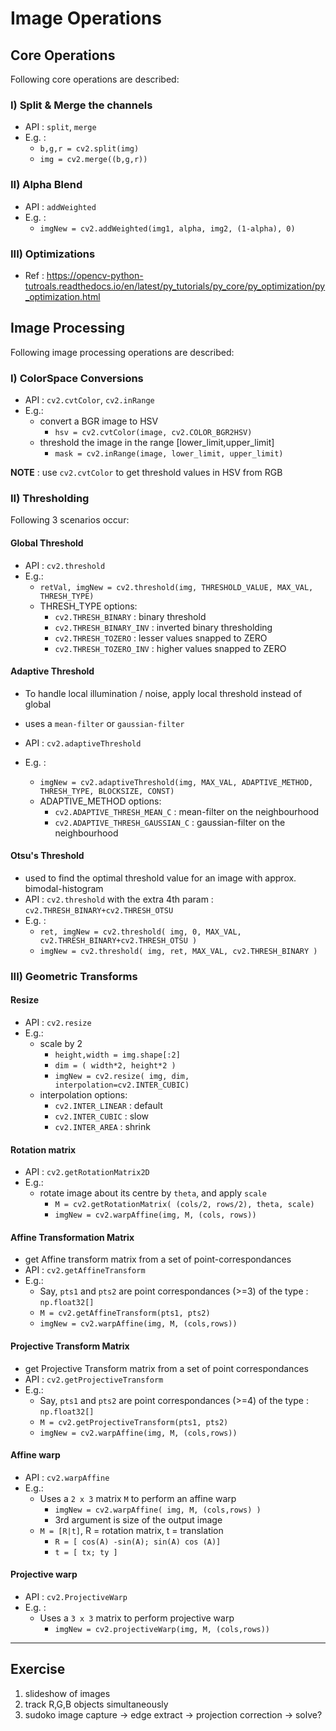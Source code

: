 Image Operations
===================

## Core Operations

Following core operations are described: 

### I) Split & Merge the channels

* API : `split`, `merge`
* E.g. : 
	- `b,g,r = cv2.split(img)`
	- `img = cv2.merge((b,g,r))`

### II) Alpha Blend

* API : `addWeighted`
* E.g. : 
	- `imgNew = cv2.addWeighted(img1, alpha, img2, (1-alpha), 0)`

### III) Optimizations

* Ref : https://opencv-python-tutroals.readthedocs.io/en/latest/py_tutorials/py_core/py_optimization/py_optimization.html


## Image Processing

Following image processing operations are described:

### I) ColorSpace Conversions

* API : `cv2.cvtColor`, `cv2.inRange`
* E.g.: 
	- convert a BGR image to HSV
		- `hsv = cv2.cvtColor(image, cv2.COLOR_BGR2HSV)`
	- threshold the image in the range [lower_limit,upper_limit]
		- `mask = cv2.inRange(image, lower_limit, upper_limit)`

**NOTE** : use `cv2.cvtColor` to get threshold values in HSV from RGB

### II) Thresholding

Following 3 scenarios occur:

#### Global Threshold

* API : `cv2.threshold`
* E.g.:
	- `retVal, imgNew = cv2.threshold(img, THRESHOLD_VALUE, MAX_VAL, THRESH_TYPE)`
	- THRESH_TYPE options:
		- `cv2.THRESH_BINARY` : binary threshold
		- `cv2.THRESH_BINARY_INV` : inverted binary thresholding
		- `cv2.THRESH_TOZERO` : lesser values snapped to ZERO
		- `cv2.THRESH_TOZERO_INV` : higher values snapped to ZERO 


#### Adaptive Threshold

* To handle local illumination / noise, apply local threshold instead of global
* uses a `mean-filter` or `gaussian-filter`

* API : `cv2.adaptiveThreshold`
* E.g. : 
	- `imgNew = cv2.adaptiveThreshold(img, MAX_VAL, ADAPTIVE_METHOD, THRESH_TYPE, BLOCKSIZE, CONST)`
	- ADAPTIVE_METHOD options:
		- `cv2.ADAPTIVE_THRESH_MEAN_C` : mean-filter on the neighbourhood
		- `cv2.ADAPTIVE_THRESH_GAUSSIAN_C` : gaussian-filter on the neighbourhood

#### Otsu's Threshold

* used to find the optimal threshold value for an image with approx. bimodal-histogram
* API : `cv2.threshold` with the extra 4th param : `cv2.THRESH_BINARY+cv2.THRESH_OTSU`
* E.g. :
	- `ret, imgNew = cv2.threshold( img, 0, MAX_VAL, cv2.THRESH_BINARY+cv2.THRESH_OTSU )`
	- `imgNew = cv2.threshold( img, ret, MAX_VAL, cv2.THRESH_BINARY )`

### III) Geometric Transforms

#### Resize

* API : `cv2.resize`
* E.g.:
	- scale by 2
		- `height,width = img.shape[:2]`
		- `dim = ( width*2, height*2 )`
		- `imgNew = cv2.resize( img, dim, interpolation=cv2.INTER_CUBIC)`
	- interpolation options:
		- `cv2.INTER_LINEAR` : default
		- `cv2.INTER_CUBIC` : slow
		- `cv2.INTER_AREA` : shrink


#### Rotation matrix

* API : `cv2.getRotationMatrix2D`
* E.g.:
	- rotate image about its centre by `theta`, and apply `scale`
		- `M = cv2.getRotationMatrix( (cols/2, rows/2), theta, scale)`
		- `imgNew = cv2.warpAffine(img, M, (cols, rows))`


#### Affine Transformation Matrix

* get Affine transform matrix from a set of point-correspondances
* API : `cv2.getAffineTransform`
* E.g.:
	- Say, `pts1` and `pts2` are point correspondances (>=3) of the type : `np.float32[]`
	- `M = cv2.getAffineTransform(pts1, pts2)`
	- `imgNew = cv2.warpAffine(img, M, (cols,rows))`


#### Projective Transform Matrix

* get Projective Transform matrix from a set of point correspondances
* API : `cv2.getProjectiveTransform`
* E.g.:
	- Say, `pts1` and `pts2` are point correspondances (>=4) of the type : `np.float32[]`
	- `M = cv2.getProjectiveTransform(pts1, pts2)`
	- `imgNew = cv2.warpAffine(img, M, (cols,rows))`

#### Affine warp

* API : `cv2.warpAffine`
* E.g.:
	- Uses a `2 x 3` matrix `M` to perform an affine warp
		- `imgNew = cv2.warpAffine( img, M, (cols,rows) )`
		- 3rd argument is size of the output image
	- `M = [R|t]`, R = rotation matrix, t = translation
		- `R = [ cos(A) -sin(A); sin(A) cos (A)]`
		- `t = [ tx; ty ]`


#### Projective warp

* API : `cv2.ProjectiveWarp`
* E.g. : 
	- Uses a `3 x 3` matrix to perform projective warp
		- `imgNew = cv2.projectiveWarp(img, M, (cols,rows))` 


---------

## Exercise
1. slideshow of images
2. track R,G,B objects simultaneously
3. sudoko image capture -> edge extract -> projection correction -> solve?
